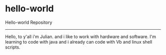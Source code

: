 # hello-world
Hello-world Repository

--------------

Hello, to y'all i'm Julian. and i like to work with hardware and software.
I'm learning to code with java and i already can code with Vb and linux shell scripts.
